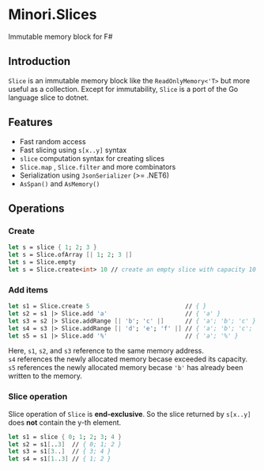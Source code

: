 # Minori.Slices

Immutable memory block for F#

## Introduction

`Slice` is an immutable memory block like the `ReadOnlyMemory<'T>` but more useful as a collection.
Except for immutability, `Slice` is a port of the Go language slice to dotnet.

## Features

* Fast random access
* Fast slicing using `s[x..y]` syntax
* `slice` computation syntax for creating slices
* `Slice.map` , `Slice.filter` and more combinators
* Serialization using `JsonSerializer` (>= .NET6)
* `AsSpan()` and `AsMemory()`

## Operations

### Create

```fsharp
let s = slice { 1; 2; 3 }
let s = Slice.ofArray [| 1; 2; 3 |]
let s = Slice.empty
let s = Slice.create<int> 10 // create an empty slice with capacity 10
```

### Add items

```fsharp
let s1 = Slice.create 5                           // { }
let s2 = s1 |> Slice.add 'a'                      // { 'a' }
let s3 = s2 |> Slice.addRange [| 'b'; 'c' |]      // { 'a'; 'b'; 'c' }
let s4 = s3 |> Slice.addRange [| 'd'; 'e'; 'f' |] // { 'a'; 'b'; 'c'; 'd'; 'e'; 'f' }
let s5 = s1 |> Slice.add '%'                      // { 'a'; '%' }
```

Here, `s1`, `s2`, and `s3` reference to the same memory address.  
`s4` references the newly allocated memory becase exceeded its capacity.  
`s5` references the newly allocated memory becase `'b'` has already been written to the memory.

### Slice operation

Slice operation of `Slice` is **end-exclusive**.
So the slice returned by `s[x..y]` does **not** contain the y-th element.


```fsharp
let s1 = slice { 0; 1; 2; 3; 4 }
let s2 = s1[..3]  // { 0; 1; 2 }
let s3 = s1[3..]  // { 3; 4 }
let s4 = s1[1..3] // { 1; 2 }
```
